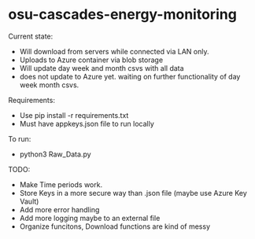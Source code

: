 
# osu-cascades-energy-monitoring


Current state: 
- Will download from servers while connected via LAN only.  
- Uploads to Azure container via blob storage
- Will update day week and month csvs with all data 
- does not update to Azure yet.  waiting on further functionality of day week month csvs. 


Requirements:
- Use pip install -r requirements.txt
- Must have appkeys.json file to run locally 

To run:
- python3 Raw_Data.py

TODO:
- Make Time periods work. 
- Store Keys in a more secure way than .json file (maybe use Azure Key Vault)
- Add more error handling
- Add more logging maybe to an external file
- Organize funcitons, Download functions are kind of messy